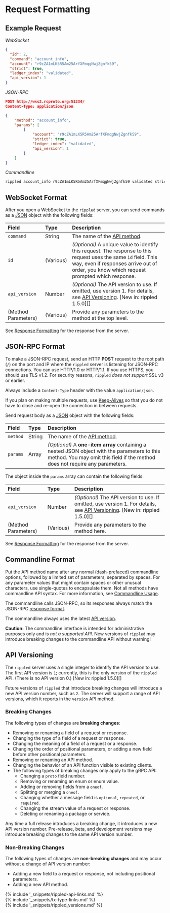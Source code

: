 # Request Formatting

## Example Request

<!-- MULTICODE_BLOCK_START -->

*WebSocket*

```json
{
  "id": 2,
  "command": "account_info",
  "account": "r9cZA1mLK5R5Am25ArfXFmqgNwjZgnfk59",
  "strict": true,
  "ledger_index": "validated",
  "api_version": 1
}
```

*JSON-RPC*

```json
POST http://wss2.rcproto.org:51234/
Content-Type: application/json

{
    "method": "account_info",
    "params": [
        {
            "account": "r9cZA1mLK5R5Am25ArfXFmqgNwjZgnfk59",
            "strict": true,
            "ledger_index": "validated",
            "api_version": 1
        }
    ]
}
```

*Commandline*

```sh
rippled account_info r9cZA1mLK5R5Am25ArfXFmqgNwjZgnfk59 validated strict
```

<!-- MULTICODE_BLOCK_END -->


## WebSocket Format  

After you open a WebSocket to the `rippled` server, you can send commands as a [JSON](https://en.wikipedia.org/wiki/JSON) object with the following fields:

| Field               | Type      | Description                                |
|:--------------------|:----------|:-------------------------------------------|
| `command`           | String    | The name of the [API method](public-rippled-methods.html). |
| `id`                | (Various) | _(Optional)_ A unique value to identify this request. The response to this request uses the same `id` field. This way, even if responses arrive out of order, you know which request prompted which response. |
| `api_version`       | Number    | _(Optional)_ The API version to use. If omitted, use version 1. For details, see [API Versioning](#api-versioning). [New in: rippled 1.5.0][] |
| (Method Parameters) | (Various) | Provide any parameters to the method at the top level. |

See [Response Formatting](response-formatting.html) for the response from the server.

## JSON-RPC Format

To make a JSON-RPC request, send an HTTP **POST** request to the root path (`/`) on the port and IP where the `rippled` server is listening for JSON-RPC connections. You can use HTTP/1.0 or HTTP/1.1. If you use HTTPS, you should use TLS v1.2. For security reasons, `rippled` _does not support_ SSL v3 or earlier.

Always include a `Content-Type` header with the value `application/json`.

If you plan on making multiple requests, use [Keep-Alives](http://tools.ietf.org/html/rfc7230#section-6.3) so that you do not have to close and re-open the connection in between requests.

Send request body as a [JSON](https://en.wikipedia.org/wiki/JSON) object with the following fields:


| Field               | Type      | Description                                |
|:--------------------|:----------|:-------------------------------------------|
| `method`            | String    | The name of the [API method](public-rippled-methods.html). |
| `params`            | Array     | _(Optional)_ A **one-item array** containing a nested JSON object with the parameters to this method. You may omit this field if the method does not require any parameters. |

The object inside the `params` array can contain the following fields:

| Field               | Type      | Description                                |
|:--------------------|:----------|:-------------------------------------------|
| `api_version`       | Number    | _(Optional)_ The API version to use. If omitted, use version 1. For details, see [API Versioning](#api-versioning). [New in: rippled 1.5.0][] |
| (Method Parameters) | (Various) | Provide any parameters to the method here. |

See [Response Formatting](response-formatting.html) for the response from the server.

## Commandline Format

Put the API method name after any normal (dash-prefaced) commandline options, followed by a limited set of parameters, separated by spaces. For any parameter values that might contain spaces or other unusual characters, use single-quotes to encapsulate them. Not all methods have commandline API syntax. For more information, see [Commandline Usage](https://xrpl.org/commandline-usage.html#client-mode-options).

The commandline calls JSON-RPC, so its responses always match the JSON-RPC [response format](response-formatting.html).

The commandline always uses the latest [API version](#api-versioning).

**Caution:** The commandline interface is intended for administrative purposes only and is _not a supported API_. New versions of `rippled` may introduce breaking changes to the commandline API without warning!

## API Versioning

The `rippled` server uses a single integer to identify the API version to use. The first API version is `1`; currently, this is the only version of the `rippled` API. (There is no API version 0.) [New in: rippled 1.5.0][]

Future versions of `rippled` that introduce breaking changes will introduce a new API version number, such as `2`. The server will support a range of API versions, which it reports in the `version` API method. <!-- TODO: add a link when `version` method is documented. --> <!-- Uncomment when multiple API versions exist: Separate API requests can use different API versions even on the same persistent connection. For example, if you connect WebSocket to a server that supports API versions 1 and 2, you can make a server_info request using API version 2 and then make another server_info request using API version 1 from the same connection. -->

### Breaking Changes

The following types of changes are **breaking changes**:

- Removing or renaming a field of a request or response.
- Changing the type of a field of a request or response.
- Changing the meaning of a field of a request or a response.
- Changing the order of positional parameters, or adding a new field before other positional parameters.
- Removing or renaming an API method.
- Changing the behavior of an API function visible to existing clients.
- The following types of breaking changes only apply to the gRPC API:
    - Changing a `proto` field number.
    - Removing or renaming an enum or enum value.
    - Adding or removing fields from a `oneof`.
    - Splitting or merging a `oneof`.
    - Changing whether a message field is `optional`, `repeated`, or `required`.
    - Changing the stream value of a request or response.
    - Deleting or renaming a package or service.

Any time a full release introduces a breaking change, it introduces a new API version number. Pre-release, beta, and development versions may introduce breaking changes to the same API version number.

### Non-Breaking Changes

The following types of changes are **non-breaking changes** and may occur without a change of API version number:

- Adding a new field to a request or response, not including positional parameters.
- Adding a new API method.

<!--{# common link defs #}-->
{% include '_snippets/rippled-api-links.md' %}			
{% include '_snippets/tx-type-links.md' %}			
{% include '_snippets/rippled_versions.md' %}
